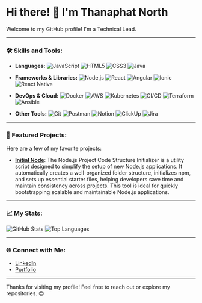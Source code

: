 # Hi there! 👋 I'm Thanaphat North

Welcome to my GitHub profile! I'm a Technical Lead.

---

### 🛠️ Skills and Tools:
- **Languages:** 
  ![JavaScript](https://img.shields.io/badge/JavaScript-F7DF1E?style=flat&logo=javascript&logoColor=black)
  ![HTML5](https://img.shields.io/badge/HTML5-E34F26?style=flat&logo=html5&logoColor=white)
  ![CSS3](https://img.shields.io/badge/CSS3-1572B6?style=flat&logo=css3&logoColor=white)
  ![Java](https://img.shields.io/badge/Java-007396?style=flat&logo=java&logoColor=white)
- **Frameworks & Libraries:**
  ![Node.js](https://img.shields.io/badge/Node.js-339933?style=flat&logo=node.js&logoColor=white)
  ![React](https://img.shields.io/badge/React-61DAFB?style=flat&logo=react&logoColor=black)
  ![Angular](https://img.shields.io/badge/Angular-DD0031?style=flat&logo=angular&logoColor=white)
  ![Ionic](https://img.shields.io/badge/Ionic-3880FF?style=flat&logo=ionic&logoColor=white)
  ![React Native](https://img.shields.io/badge/React_Native-61DAFB?style=flat&logo=react&logoColor=black)

- **DevOps & Cloud:**
  ![Docker](https://img.shields.io/badge/Docker-2496ED?style=flat&logo=docker&logoColor=white)
  ![AWS](https://img.shields.io/badge/AWS-232F3E?style=flat&logo=amazon-aws&logoColor=white)
  ![Kubernetes](https://img.shields.io/badge/Kubernetes-326CE5?style=flat&logo=kubernetes&logoColor=white)
  ![CI/CD](https://img.shields.io/badge/CI%2FCD-239120?style=flat&logo=github-actions&logoColor=white)
  ![Terraform](https://img.shields.io/badge/Terraform-623CE4?style=flat&logo=terraform&logoColor=white)
  ![Ansible](https://img.shields.io/badge/Ansible-EE0000?style=for-the-badge&logo=ansible&logoColor=white)

- **Other Tools:**
  ![Git](https://img.shields.io/badge/Git-F05032?style=flat&logo=git&logoColor=white)
  ![Postman](https://img.shields.io/badge/Postman-FF6C37?style=flat&logo=postman&logoColor=white)
  ![Notion](https://img.shields.io/badge/Notion-000000?style=flat&logo=notion&logoColor=white)
  ![ClickUp](https://img.shields.io/badge/ClickUp-7B68EE?style=flat&logo=clickup&logoColor=white)
  ![Jira](https://img.shields.io/badge/Jira-0052CC?style=flat&logo=jira&logoColor=white)

---

### 🚀 Featured Projects:
Here are a few of my favorite projects:
- [**Initial Node**](https://github.com/ThanaphatNorth/initial-node-js): The Node.js Project Code Structure Initializer is a utility script designed to simplify the setup of new Node.js applications. It automatically creates a well-organized folder structure, initializes npm, and sets up essential starter files, helping developers save time and maintain consistency across projects. This tool is ideal for quickly bootstrapping scalable and maintainable Node.js applications.

---

### 📈 My Stats:
![GitHub Stats](https://github-readme-stats.vercel.app/api?username=ThanaphatNorth&show_icons=true&theme=radical)
![Top Languages](https://github-readme-stats.vercel.app/api/top-langs/?username=ThanaphatNorth&layout=compact&theme=radical)

---

### 🌐 Connect with Me:
- [LinkedIn](https://www.linkedin.com/in/thanaphat-chirutpadathorn/)
- [Portfolio](https://thanaphat-north.com/)

---

Thanks for visiting my profile! Feel free to reach out or explore my repositories. 😊
